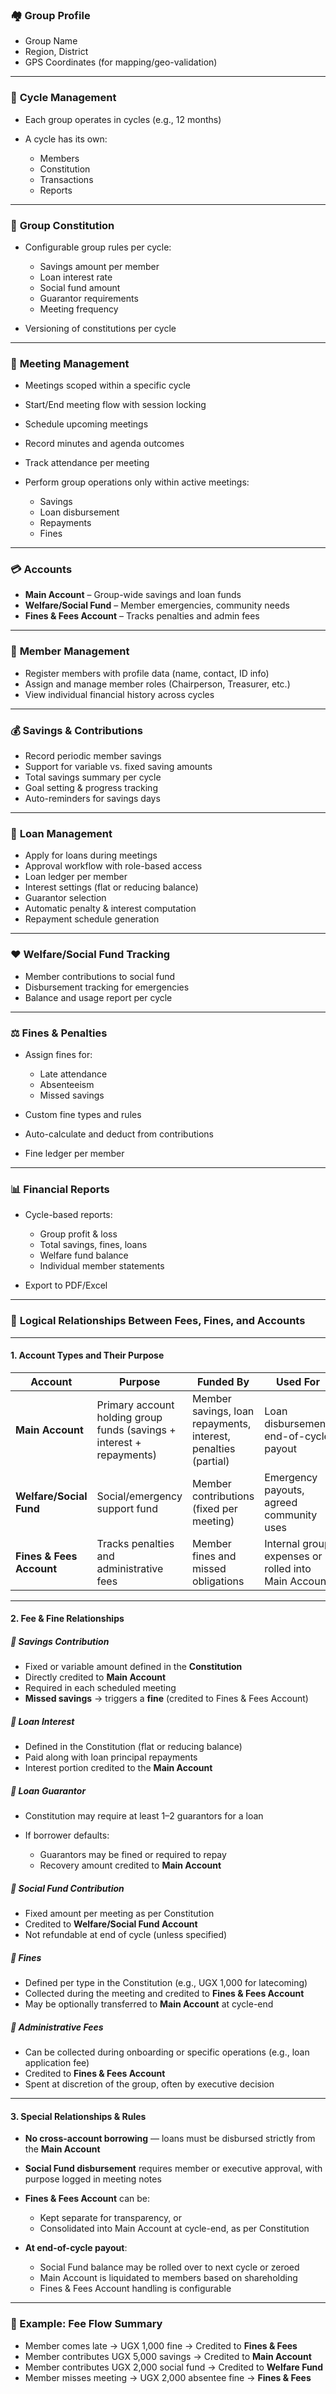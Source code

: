 ### 🏘️ **Group Profile**

* Group Name
* Region, District
* GPS Coordinates (for mapping/geo-validation)

---

### 🔁 **Cycle Management**

* Each group operates in cycles (e.g., 12 months)
* A cycle has its own:

  * Members
  * Constitution
  * Transactions
  * Reports

---

### 📜 **Group Constitution**

* Configurable group rules per cycle:

  * Savings amount per member
  * Loan interest rate
  * Social fund amount
  * Guarantor requirements
  * Meeting frequency
* Versioning of constitutions per cycle

---

### 📅 **Meeting Management**

* Meetings scoped within a specific cycle
* Start/End meeting flow with session locking
* Schedule upcoming meetings
* Record minutes and agenda outcomes
* Track attendance per meeting
* Perform group operations only within active meetings:

  * Savings
  * Loan disbursement
  * Repayments
  * Fines

---

### 💳 **Accounts**

* **Main Account** – Group-wide savings and loan funds
* **Welfare/Social Fund** – Member emergencies, community needs
* **Fines & Fees Account** – Tracks penalties and admin fees

---

### 👥 **Member Management**

* Register members with profile data (name, contact, ID info)
* Assign and manage member roles (Chairperson, Treasurer, etc.)
* View individual financial history across cycles

---

### 💰 **Savings & Contributions**

* Record periodic member savings
* Support for variable vs. fixed saving amounts
* Total savings summary per cycle
* Goal setting & progress tracking
* Auto-reminders for savings days

---

### 📄 **Loan Management**

* Apply for loans during meetings
* Approval workflow with role-based access
* Loan ledger per member
* Interest settings (flat or reducing balance)
* Guarantor selection
* Automatic penalty & interest computation
* Repayment schedule generation

---

### ❤️ **Welfare/Social Fund Tracking**

* Member contributions to social fund
* Disbursement tracking for emergencies
* Balance and usage report per cycle

---

### ⚖️ **Fines & Penalties**

* Assign fines for:

  * Late attendance
  * Absenteeism
  * Missed savings
* Custom fine types and rules
* Auto-calculate and deduct from contributions
* Fine ledger per member

---

### 📊 **Financial Reports**

* Cycle-based reports:

  * Group profit & loss
  * Total savings, fines, loans
  * Welfare fund balance
  * Individual member statements
* Export to PDF/Excel

---

### 🔗 **Logical Relationships Between Fees, Fines, and Accounts**

---

#### **1. Account Types and Their Purpose**

| Account                  | Purpose                                                               | Funded By                                                      | Used For                                            |
| ------------------------ | --------------------------------------------------------------------- | -------------------------------------------------------------- | --------------------------------------------------- |
| **Main Account**         | Primary account holding group funds (savings + interest + repayments) | Member savings, loan repayments, interest, penalties (partial) | Loan disbursement, end-of-cycle payout              |
| **Welfare/Social Fund**  | Social/emergency support fund                                         | Member contributions (fixed per meeting)                       | Emergency payouts, agreed community uses            |
| **Fines & Fees Account** | Tracks penalties and administrative fees                              | Member fines and missed obligations                            | Internal group expenses or rolled into Main Account |

---

#### **2. Fee & Fine Relationships**

##### 🔸 **Savings Contribution**

* Fixed or variable amount defined in the **Constitution**
* Directly credited to **Main Account**
* Required in each scheduled meeting
* **Missed savings** → triggers a **fine** (credited to Fines & Fees Account)

##### 🔸 **Loan Interest**

* Defined in the Constitution (flat or reducing balance)
* Paid along with loan principal repayments
* Interest portion credited to the **Main Account**

##### 🔸 **Loan Guarantor**

* Constitution may require at least 1–2 guarantors for a loan
* If borrower defaults:

  * Guarantors may be fined or required to repay
  * Recovery amount credited to **Main Account**

##### 🔸 **Social Fund Contribution**

* Fixed amount per meeting as per Constitution
* Credited to **Welfare/Social Fund Account**
* Not refundable at end of cycle (unless specified)

##### 🔸 **Fines**

* Defined per type in the Constitution (e.g., UGX 1,000 for latecoming)
* Collected during the meeting and credited to **Fines & Fees Account**
* May be optionally transferred to **Main Account** at cycle-end

##### 🔸 **Administrative Fees**

* Can be collected during onboarding or specific operations (e.g., loan application fee)
* Credited to **Fines & Fees Account**
* Spent at discretion of the group, often by executive decision

---

#### **3. Special Relationships & Rules**

* **No cross-account borrowing** — loans must be disbursed strictly from the **Main Account**
* **Social Fund disbursement** requires member or executive approval, with purpose logged in meeting notes
* **Fines & Fees Account** can be:

  * Kept separate for transparency, or
  * Consolidated into Main Account at cycle-end, as per Constitution
* **At end-of-cycle payout**:

  * Social Fund balance may be rolled over to next cycle or zeroed
  * Main Account is liquidated to members based on shareholding
  * Fines & Fees Account handling is configurable

---

### 🧾 Example: Fee Flow Summary

* Member comes late → UGX 1,000 fine → Credited to **Fines & Fees**
* Member contributes UGX 5,000 savings → Credited to **Main Account**
* Member contributes UGX 2,000 social fund → Credited to **Welfare Fund**
* Member misses meeting → UGX 2,000 absentee fine → **Fines & Fees**

